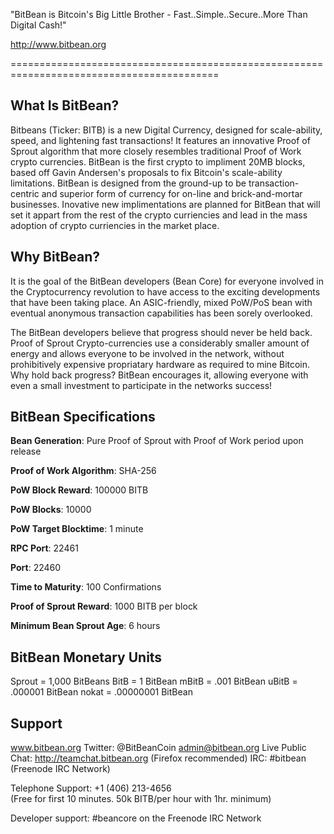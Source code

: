 
"BitBean is Bitcoin's Big Little Brother - Fast..Simple..Secure..More Than Digital Cash!"

http://www.bitbean.org

==========================================================================================


What Is BitBean?
------------------------------------------------------------------------------------------

Bitbeans (Ticker: BITB) is a new Digital Currency, designed for scale-ability,
speed, and lightening fast transactions! It features an innovative Proof of Sprout
algorithm that more closely resembles traditional Proof of Work crypto currencies.
BitBean is the first crypto to impliment 20MB blocks, based off Gavin Andersen's
proposals to fix Bitcoin's scale-ability limitations.
BitBean is designed from the ground-up to be transaction-centric and superior form
of currency for on-line and brick-and-mortar businesses. Inovative new implimentations
are planned for BitBean that will set it appart from the rest of the crypto curriencies
and lead in the mass adoption of crypto curriencies in the market place.


Why BitBean?
------------------------------------------------------------------------------------------

It is the goal of the BitBean developers (Bean Core) for everyone involved in the
Cryptocurrency revolution to have access to the exciting developments that have
been taking place. An ASIC-friendly, mixed PoW/PoS bean with eventual anonymous
transaction capabilities has been sorely overlooked.

The BitBean developers believe that progress should never be held back.
Proof of Sprout Crypto-currencies use a considerably smaller amount of energy and
allows everyone to be involved in the network, without prohibitively expensive
propriatary hardware as required to mine Bitcoin. Why hold back progress? BitBean encourages it,
allowing everyone with even a small investment to participate in the
networks success!

BitBean Specifications
------------------------------------------------------------------------------------------

**Bean Generation**: Pure Proof of Sprout with Proof of Work period upon release

**Proof of Work Algorithm**: SHA-256

**PoW Block Reward**: 100000 BITB

**PoW Blocks**: 10000
                          
**PoW Target Blocktime**: 1 minute

**RPC Port**: 22461

**Port**: 22460

**Time to Maturity**: 100 Confirmations

**Proof of Sprout Reward**: 1000 BITB per block

**Minimum Bean Sprout Age**: 6 hours


BitBean Monetary Units
------------------------------------------------------------------------------------------

Sprout = 1,000 BitBeans
BitB = 1 BitBean
mBitB = .001 BitBean
uBitB = .000001 BitBean
nokat = .00000001 BitBean

Support
------------------------------------------------------------------------------------------
www.bitbean.org
Twitter:  @BitBeanCoin
admin@bitbean.org
Live Public Chat:  http://teamchat.bitbean.org (Firefox recommended)
IRC: #bitbean (Freenode IRC Network)

Telephone Support:  +1 (406) 213-4656  
(Free for first 10 minutes. 50k BITB/per hour with 1hr. minimum)

Developer support:  #beancore on the Freenode IRC Network
